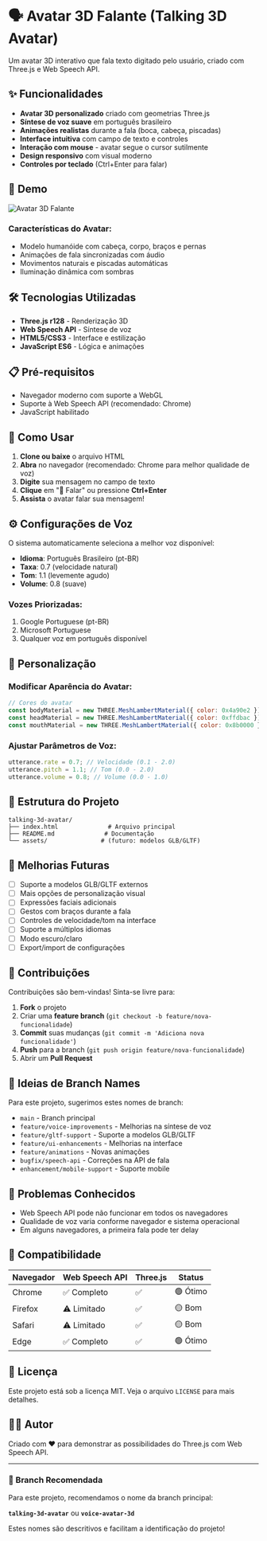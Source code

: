 # 🗣️ Avatar 3D Falante (Talking 3D Avatar)

Um avatar 3D interativo que fala texto digitado pelo usuário, criado com Three.js e Web Speech API.

## ✨ Funcionalidades

- **Avatar 3D personalizado** criado com geometrias Three.js
- **Síntese de voz suave** em português brasileiro
- **Animações realistas** durante a fala (boca, cabeça, piscadas)
- **Interface intuitiva** com campo de texto e controles
- **Interação com mouse** - avatar segue o cursor sutilmente
- **Design responsivo** com visual moderno
- **Controles por teclado** (Ctrl+Enter para falar)

## 🚀 Demo

![Avatar 3D Falante](https://img.shields.io/badge/Status-Funcionando-brightgreen)

### Características do Avatar:

- Modelo humanóide com cabeça, corpo, braços e pernas
- Animações de fala sincronizadas com áudio
- Movimentos naturais e piscadas automáticas
- Iluminação dinâmica com sombras

## 🛠️ Tecnologias Utilizadas

- **Three.js r128** - Renderização 3D
- **Web Speech API** - Síntese de voz
- **HTML5/CSS3** - Interface e estilização
- **JavaScript ES6** - Lógica e animações

## 📋 Pré-requisitos

- Navegador moderno com suporte a WebGL
- Suporte à Web Speech API (recomendado: Chrome)
- JavaScript habilitado

## 🎯 Como Usar

1. **Clone ou baixe** o arquivo HTML
2. **Abra** no navegador (recomendado: Chrome para melhor qualidade de voz)
3. **Digite** sua mensagem no campo de texto
4. **Clique** em "🎤 Falar" ou pressione **Ctrl+Enter**
5. **Assista** o avatar falar sua mensagem!

## ⚙️ Configurações de Voz

O sistema automaticamente seleciona a melhor voz disponível:

- **Idioma**: Português Brasileiro (pt-BR)
- **Taxa**: 0.7 (velocidade natural)
- **Tom**: 1.1 (levemente agudo)
- **Volume**: 0.8 (suave)

### Vozes Priorizadas:

1. Google Portuguese (pt-BR)
2. Microsoft Portuguese
3. Qualquer voz em português disponível

## 🎨 Personalização

### Modificar Aparência do Avatar:

```javascript
// Cores do avatar
const bodyMaterial = new THREE.MeshLambertMaterial({ color: 0x4a90e2 }); // Corpo
const headMaterial = new THREE.MeshLambertMaterial({ color: 0xffdbac }); // Cabeça
const mouthMaterial = new THREE.MeshLambertMaterial({ color: 0x8b0000 }); // Boca
```

### Ajustar Parâmetros de Voz:

```javascript
utterance.rate = 0.7; // Velocidade (0.1 - 2.0)
utterance.pitch = 1.1; // Tom (0.0 - 2.0)
utterance.volume = 0.8; // Volume (0.0 - 1.0)
```

## 🔧 Estrutura do Projeto

```
talking-3d-avatar/
├── index.html              # Arquivo principal
├── README.md              # Documentação
└── assets/               # (futuro: modelos GLB/GLTF)
```

## 🌟 Melhorias Futuras

- [ ] Suporte a modelos GLB/GLTF externos
- [ ] Mais opções de personalização visual
- [ ] Expressões faciais adicionais
- [ ] Gestos com braços durante a fala
- [ ] Controles de velocidade/tom na interface
- [ ] Suporte a múltiplos idiomas
- [ ] Modo escuro/claro
- [ ] Export/import de configurações

## 🤝 Contribuições

Contribuições são bem-vindas! Sinta-se livre para:

1. **Fork** o projeto
2. Criar uma **feature branch** (`git checkout -b feature/nova-funcionalidade`)
3. **Commit** suas mudanças (`git commit -m 'Adiciona nova funcionalidade'`)
4. **Push** para a branch (`git push origin feature/nova-funcionalidade`)
5. Abrir um **Pull Request**

## 📝 Ideias de Branch Names

Para este projeto, sugerimos estes nomes de branch:

- `main` - Branch principal
- `feature/voice-improvements` - Melhorias na síntese de voz
- `feature/gltf-support` - Suporte a modelos GLB/GLTF
- `feature/ui-enhancements` - Melhorias na interface
- `feature/animations` - Novas animações
- `bugfix/speech-api` - Correções na API de fala
- `enhancement/mobile-support` - Suporte mobile

## 🐛 Problemas Conhecidos

- Web Speech API pode não funcionar em todos os navegadores
- Qualidade de voz varia conforme navegador e sistema operacional
- Em alguns navegadores, a primeira fala pode ter delay

## 📱 Compatibilidade

| Navegador | Web Speech API | Three.js | Status   |
| --------- | -------------- | -------- | -------- |
| Chrome    | ✅ Completo    | ✅       | 🟢 Ótimo |
| Firefox   | ⚠️ Limitado    | ✅       | 🟡 Bom   |
| Safari    | ⚠️ Limitado    | ✅       | 🟡 Bom   |
| Edge      | ✅ Completo    | ✅       | 🟢 Ótimo |

## 📄 Licença

Este projeto está sob a licença MIT. Veja o arquivo `LICENSE` para mais detalhes.

## 👨‍💻 Autor

Criado com ❤️ para demonstrar as possibilidades do Three.js com Web Speech API.

---

### 🎯 Branch Recomendada

Para este projeto, recomendamos o nome da branch principal:

**`talking-3d-avatar`** ou **`voice-avatar-3d`**

Estes nomes são descritivos e facilitam a identificação do projeto!
